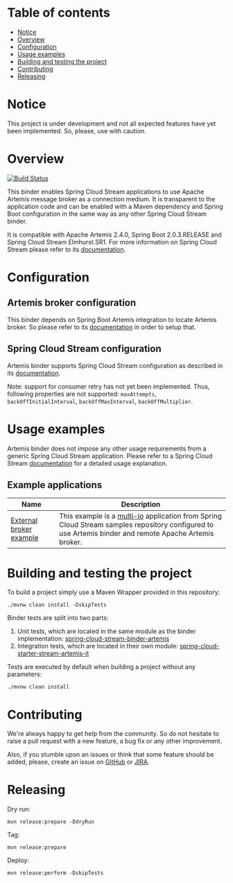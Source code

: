 # Table of contents

- [Notice](#notice)
- [Overview](#overview)
- [Configuration](#configuration)
- [Usage examples](#usage-examples)
- [Building and testing the project](#building-and-testing-the-project)
- [Contributing](#contributing)
- [Releasing](#releasing)

# Notice

This project is under development and not all expected features have yet been implemented. So, please, use with caution.

# Overview

[![Build Status](https://circleci.com/gh/snowdrop/spring-cloud-stream-binder-artemis.svg?style=shield)](https://circleci.com/gh/snowdrop/spring-cloud-stream-binder-artemis/tree/master)

This binder enables Spring Cloud Stream applications to use Apache Artemis message broker as a connection medium. It is transparent to the application code and can be enabled with a Maven dependency and Spring Boot configuration in the same way as any other Spring Cloud Stream binder.

It is compatible with Apache Artemis 2.4.0, Spring Boot 2.0.3.RELEASE and Spring Cloud Stream Elmhurst.SR1. For more information on Spring Cloud Stream please refer to its [documentation](https://docs.spring.io/spring-cloud-stream/docs/Elmhurst.SR1/reference/htmlsingle).

# Configuration

## Artemis broker configuration

This binder depends on Spring Boot Artemis integration to locate Artemis broker. So please refer to its [documentation](https://docs.spring.io/spring-boot/docs/2.0.3.RELEASE/reference/html/boot-features-messaging.html#boot-features-artemis) in order to setup that.

## Spring Cloud Stream configuration

Artemis binder supports Spring Cloud Stream configuration as described in its [documentation](https://docs.spring.io/spring-cloud-stream/docs/Elmhurst.SR1/reference/htmlsingle/#_configuration_options).

Note: support for consumer retry has not yet been implemented. Thus, following properties are not supported: `maxAttempts`, `backOffInitialInterval`, `backOffMaxInterval`, `backOffMultiplier`.

# Usage examples

Artemis binder does not impose any other usage requirements from a generic Spring Cloud Stream application. Please refer to a Spring Cloud Stream [documentation](https://docs.spring.io/spring-cloud-stream/docs/Elmhurst.SR1/reference/htmlsingle) for a detailed usage explanation.

## Example applications
| Name | Description |
| ---- | ----------- |
| [External broker example](https://github.com/gytis/spring-cloud-stream-artemis-sample) | This example is a [multi-io](https://github.com/spring-cloud/spring-cloud-stream-samples/blob/master/multi-io) application from Spring Cloud Stream samples repository configured to use Artemis binder and remote Apache Artemis broker.

# Building and testing the project

To build a project simply use a Maven Wrapper provided in this repository:

```
./mvnw clean install -DskipTests
```

Binder tests are split into two parts:

1. Unit tests, which are located in the same module as the binder implementation: [spring-cloud-stream-binder-artemis](./spring-cloud-stream-binder-artemis)
2. Integration tests, which are located in their own module: [spring-cloud-starter-stream-artemis-it](./spring-cloud-starter-stream-artemis-it)

Tests are executed by default when building a project without any parameters:
```
./mvnw clean install
```

# Contributing

We're always happy to get help from the community. So do not hesitate to raise a pull request with a new feature, a bug fix or any other improvement.

Also, if you stumble upon an issues or think that some feature should be added, please, create an issue on [GitHub](https://github.com/snowdrop/spring-cloud-stream-binder-artemis/issues) or [JIRA](https://issues.jboss.org/projects/SB).

# Releasing

Dry run:
```
mvn release:prepare -DdryRun
```

Tag:
```
mvn release:prepare
```

Deploy:
```
mvn release:perform -DskipTests
```
